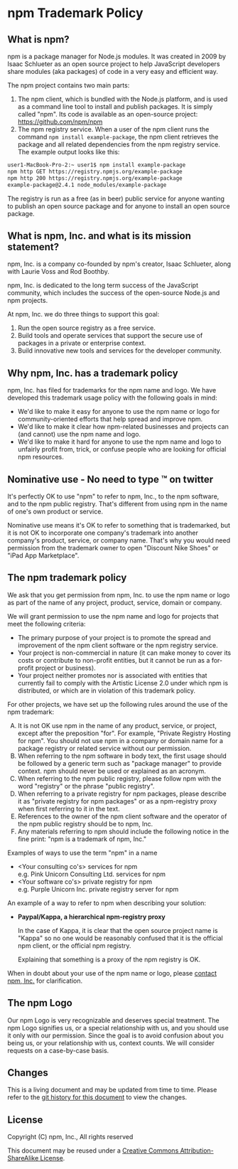 # npm Trademark Policy

## What is npm?

npm is a package manager for Node.js modules.   It was created in 2009
by Isaac Schlueter as an open source project to help JavaScript
developers share modules (aka packages) of code in a very easy and
efficient way.

The npm project contains two main parts:

1. The npm client, which is bundled with the Node.js platform, and is
   used as a command line tool to install and publish packages.  It is
   simply called "npm".  Its code is available as an open-source
   project: https://github.com/npm/npm
2. The npm registry service.   When a user of the npm client runs the
   command `npm install example-package`, the npm client retrieves the
   package and all related dependencies from the npm registry service.
   The example output looks like this:

```BASH
user1-MacBook-Pro-2:~ user1$ npm install example-package
npm http GET https://registry.npmjs.org/example-package
npm http 200 https://registry.npmjs.org/example-package
example-package@2.4.1 node_modules/example-package
```

The registry is run as a free (as in beer) public service for anyone
wanting to publish an open source package and for anyone to install an
open source package.

## What is npm, Inc. and what is its mission statement?

npm, Inc. is a company co-founded by npm's creator, Isaac Schlueter,
along with Laurie Voss and Rod Boothby.

npm, Inc. is dedicated to the long term success of the JavaScript
community, which includes the success of the open-source Node.js and
npm projects.

At npm, Inc. we do three things to support this goal:

1.	Run the open source registry as a free service.
2.	Build tools and operate services that support the secure use of
    packages in a private or enterprise context.
3.	Build innovative new tools and services for the developer
    community.

## Why npm, Inc. has a trademark policy

npm, Inc. has filed for trademarks for the npm name and logo. We have
developed this trademark usage policy with the following goals in
mind:

* We'd like to make it easy for anyone to use the npm name or logo for
  community-oriented efforts that help spread and improve npm.
* We'd like to make it clear how npm-related businesses and projects
  can (and cannot) use the npm name and logo.
* We'd like to make it hard for anyone to use the npm name and logo to
  unfairly profit from, trick, or confuse people who are looking for
  official npm resources.

## Nominative use - No need to type ™ on twitter

It's perfectly OK to use "npm" to refer to npm, Inc., to the npm
software, and to the npm public registry.  That's different from using
npm in the name of one's own product or service. 

Nominative use means it's OK to refer to something that is
trademarked, but it is not OK to incorporate one company's trademark
into another company's product, service, or company name.   That's why
you would need permission from the trademark owner to open "Discount
Nike Shoes" or "iPad App Marketplace".

## The npm trademark policy

We ask that you get permission from npm, Inc. to use the npm name or
logo as part of the name of any project, product, service, domain or
company.

We will grant permission to use the npm name and logo for projects
that meet the following criteria:

* The primary purpose of your project is to promote the spread and
  improvement of the npm client software or the npm registry service.
* Your project is non-commercial in nature (it can make money to cover
  its costs or contribute to non-profit entities, but it cannot be run
  as a for-profit project or business).
* Your project neither promotes nor is associated with entities that
  currently fail to comply with the Artistic License 2.0 under which
  npm is distributed, or which are in violation of this trademark
  policy.

For other projects, we have set up the following rules around the use
of the npm trademark:

<OL type="A">
<LI>It is not OK use npm in the name of any product, service, or
project, except after the preposition "for". For example, "Private
Registry Hosting for npm". You should not use npm in a company or
domain name for a package registry or related service without our
permission.</LI>
<LI>When referring to the npm software in body text, the first usage
should be followed by a generic term such as "package manager" to
provide context. npm should never be used or explained as an
acronym.</LI>
<LI>When referring to the npm public registry, please follow npm with
the word "registry" or the phrase "public registry".</LI>
<LI>When referring to a private registry for npm packages, please
describe it as "private registry for npm packages" or as a
npm-registry proxy when first referring to it in the text.</LI>
<LI>References to the owner of the npm client software and the
operator of the npm public registry should be to npm, Inc.</LI>
<LI>Any materials referring to npm should include the following notice
in the fine print: "npm is a trademark of npm, Inc."</LI></OL>

Examples of ways to use the term "npm" in a name

* <Your consulting co's> services for npm  
  e.g. Pink Unicorn Consulting Ltd. services for npm
* <Your software co's> private registry for npm  
  e.g. Purple Unicorn Inc. private registry server for npm

An example of a way to refer to npm when describing your solution:

* **Paypal/Kappa, a hierarchical npm-registry proxy**

    In the case of Kappa, it is clear that the open source project
    name is "Kappa" so no one would be reasonably confused that it is
    the official npm client, or the official npm registry.

    Explaining that something is a proxy of the npm registry is OK.

When in doubt about your use of the npm name or logo, please [contact
npm, Inc.](http://www.npmjs.com/contact) for clarification.

## The npm Logo

Our npm Logo is very recognizable and deserves special treatment. The
npm Logo signifies us, or a special relationship with us, and you
should use it only with our permission. Since the goal is to avoid
confusion about you being us, or your relationship with us, context
counts. We will consider requests on a case-by-case basis.

## Changes

This is a living document and may be updated from time to time.
Please refer to the [git history for this
document](https://github.com/npm/policies/commits/master/trademark.md)
to view the changes.

## License

Copyright (C) npm, Inc., All rights reserved

This document may be reused under a [Creative Commons
Attribution-ShareAlike
License](http://creativecommons.org/licenses/by-sa/4.0/).
